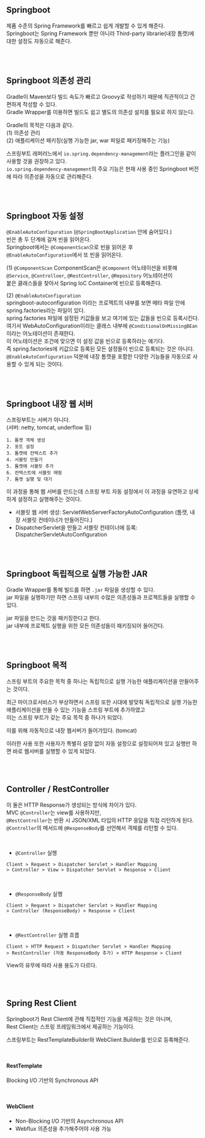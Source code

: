 ## Springboot   
제품 수준의 Spring Framework를 빠르고 쉽게 개발할 수 있게 해준다.    
Springboot는 Spring Framework 뿐만 아니라 Third-party librarie(내장 톰캣)에 대한 설정도 자동으로 해준다.   

<br />
<br />

## Springboot 의존성 관리 
Gradle이 Maven보다 빌드 속도가 빠르고 Groovy로 작성하기 때문에 직관적이고 간편하게 작성할 수 있다.     
Gradle Wrapper를 이용하면 빌드도 쉽고 별도의 의존성 설치를 필요로 하지 않는다.    


Gradle의 목적은 다음과 같다.      
(1) 의존성 관리  
(2) 애플리케이션 패키징(실행 가능한 jar, war 파일로 패키징해주는 기능)    



스프링부트 레퍼러느에서 `io.spring.dependency-management`라는 플러그인을 같이 사용할 것을 권장하고 있다.    
`io.spring.dependency-management`의 주요 기능은 현재 사용 중인 Springboot 버전에 따라 의존성을 자동으로 관리해준다.    

<br />
<br />

## Springboot 자동 설정 
`@EnableAutoConfiguration` (`@SpringBootApplication` 안에 숨어있다.)    
빈은 총 두 단계에 걸쳐 빈을 읽어온다.   
Springboot에서는 `@ComponentScan`으로 빈을 읽어온 후 `@EnableAutoConfiguration`에서 또 빈을 읽어온다.    


(1) `@ComponentScan` 
ComponentScan은 `@Component` 어노테이션을 비롯해    
`@Service`, `@Controlloer`, `@RestController`, `@Repository` 어노테이션이     
붙은 클래스들을 찾아서 Spring IoC Container에 빈으로 등록해준다.         


(2) `@EnableAutoConfiguration`   
springboot-autoconfiguration 이라는 프로젝트의 내부를 보면 메타 파일 안에 spring.factories라는 파일이 있다.    
spring.factories 파일에 설정된 키값들을 보고 여기에 있는 값들을 빈으로 등록시킨다.    
여기서 WebAutoConfiguration이라는 클래스 내부에 `@ConditionalOnMissingBEan`이라는 어노테이션이 존재한다.    
이 어노테이션은 조건에 맞으면 이 설정 값을 빈으로 등록하라는 얘기다.   
즉 spring.factories에 키값으로 등록된 모든 설정들이 빈으로 등록되는 것은 아니다.    
`@EnableAutoConfiguration` 덕분에 내장 톰캣을 포함한 다양한 기능들을 자동으로 사용할 수 있게 되는 것이다.   

<br />
<br />

## Springboot 내장 웹 서버     
스프링부트는 서버가 아니다.   
(서버: netty, tomcat, underflow 등)     

```text
1. 톰캣 객체 생성 
2. 포트 설정 
3. 톰캣에 컨텍스트 추가 
4. 서블릿 만들기 
5. 톰캣에 서블릿 추가 
6. 컨텍스트에 서블릿 매핑 
7. 톰캣 실행 및 대기 
```

이 과정을 통해 웹 서버를 만드는데 스프링 부트 자동 설정에서 이 과정을 유연하고 상세하게 설정하고 실행해주는 것이다.       

* 서블릿 웹 서버 생성: ServletWebServerFactoryAutoConfiguration (톰캣, 내장 서블릿 컨테이너가 만들어진다.)       
* DispatcherServlet을 만들고 서블릿 컨테이너에 등록: DispatcherServletAutoConfiguration      

<br />
<br />

## Springboot 독립적으로 실행 가능한 JAR    
Gradle Wrapper를 통해 빌드를 하면 `.jar` 파일을 생성할 수 있다.       
jar 파일을 실행하기만 하면 스프링 내부의 수많은 의존성들과 프로젝트들을 실행할 수 있다.     

jar 파일을 만드는 것을 패키징한다고 한다.     
jar 내부에 프로젝트 실행을 위한 모든 의존성들이 패키징되어 들어간다.      

<br />
<br />

## Springboot 목적  
스프링 부트의 주요한 목적 중 하나는 독립적으로 실행 가능한 애플리케이션을 만들어주는 것이다.      

최근 마이크로서비스가 부상하면서 스프링 또한 시대에 발맞춰 독립적으로 실행 가능한 애플리케이션을 만들 수 있는 기능을 스프링 부트에 추가하였고   
이는 스프링 부트가 갖는 주요 목적 중 하나가 되었다.   

이를 위해 자동적으로 내장 웹서버가 들어가있다. (tomcat)    

이러한 사용 또한 사용자가 특별히 설정 없이 자동 설정으로 설정되어져 있고 실행만 하면 바로 웹서버를 실행할 수 있게 되었다.  

<br />
<br />

## Controller / RestController   
이 둘은 HTTP Response가 생성되는 방식에 차이가 있다.             
MVC `@Controller`는 view를 사용하지만,        
`@RestController`는 반환 시 JSON/XML 타입의 HTTP 응답을 직접 리턴하게 된다.        
`@Controller`의 메서드에 `@ResponseBody`를 선언해서 객체를 리턴할 수 있다.       

<br />

* `@Controller` 실행 

```text
Client > Request > Dispatcher Servlet > Handler Mapping 
> Controller > View > Dispatcher Servlet > Response > Client 
```




<br />

* `@ResponseBody` 실행   

```text
Client > Request > Dispatcher Servlet > Handler Mapping 
> Controller (ResponseBody) > Response > Client
```

<br />


* `@RestController` 실행 흐름

```text
Client > HTTP Request > Dispatcher Servlet > Handler Mapping 
> RestController (자동 ResponseBody 추가) > HTTP Response > Client
```


View의 유무에 따라 사용 용도가 다르다.     

<br />
<br />

## Spring Rest Client   
Springboot가 Rest Client에 관해 직접적인 기능을 제공하는 것은 아니며,  
Rest Client는 스프링 프레임워크에서 제공하는 기능이다.    

스프링부트는 RestTemplateBuilder와 WebClient.Builder를 빈으로 등록해준다.   

<br />

#### RestTemplate 
Blocking I/O 기반의 Synchronous API   

<br />

#### WebClient 
* Non-Blocking I/O 기반의 Asynchronous API
* Webflux 의존성을 추가해주어야 사용 가능 

<br />
<br />



























